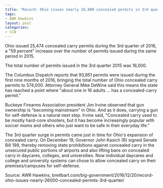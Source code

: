 ```yaml
---
title: "Record: Ohio issues nearly 26,000 concealed permits in 3rd quarter"
tags:
- AWR Hawkins
layout: post
categories:
- CCW
---
```


Ohio issued 25,474 concealed carry permits during the 3rd quarter of 2016, a "59 percent" increase over the number of permits issued during the same period in 2015.

The total number of permits issued in the 3rd quarter 2015 was 16,000.

The Columbus Dispatch reports that 93,851 permits were issued during the first nine months of 2016, bringing the total number of Ohio concealed carry permits to 574,000. Attorney General Mike DeWine said this means the state has reached a point where "about one in 16 adults ... has a concealed-carry permit."

Buckeye Firearms Association president Jim Irvine observed that gun ownership is "becoming mainstream" in Ohio. And as it does, carrying a gun for self-defense is a natural next step. Irvine said, "Concealed carry used to be mostly hard-core shooters, but it has become increasingly popular with soccer moms and others who just want to be safe in their everyday life."

The 3rd quarter surge in permits came just in time for Ohio's expansion of concealed carry. On December 19, Governor John Kasich (R) signed Senate Bill 199, thereby removing state prohibitions against concealed carry in the unsecured public portions of airports and also lifting bans on concealed carry in daycares, colleges, and universities. Now individual daycares and college and university systems can chose to allow concealed carry on their premises/campuses for self-defense.

Source: AWR Hawkins, breitbart.com/big-government/2016/12/20/record-ohio-issues-nearly-26000-concealed-permits-3rd-quarter/

